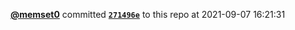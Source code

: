  <a href=https://github.com/memset0><strong>@memset0</strong></a>  committed <a href=https://github.com/memset0/memset0/commit/271496e00c1171a590adb45d9b5de9a7e2bab46c><strong><code>271496e</code></strong></a> to this repo  at 2021-09-07 16:21:31 
